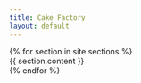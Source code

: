 ```yaml
---
title: Cake Factory
layout: default
---
```


<main class="page-content" aria-label="Content" onclick="$('.site-nav').removeClass('active')">
  {% for section in site.sections %}
    <section id="{{ section.title }}" class="closed">
        {{ section.content }}
    </section>
  {% endfor %}
</main>